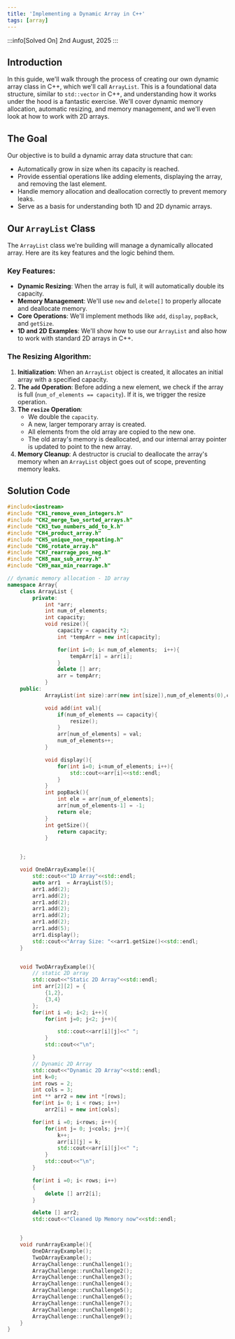 ```yaml
---
title: 'Implementing a Dynamic Array in C++'
tags: [array]
---
```


:::info[Solved On]
2nd August, 2025
:::

## Introduction

In this guide, we'll walk through the process of creating our own dynamic array class in C++, which we'll call `ArrayList`. This is a foundational data structure, similar to `std::vector` in C++, and understanding how it works under the hood is a fantastic exercise. We'll cover dynamic memory allocation, automatic resizing, and memory management, and we'll even look at how to work with 2D arrays.

## The Goal

Our objective is to build a dynamic array data structure that can:

- Automatically grow in size when its capacity is reached.
- Provide essential operations like adding elements, displaying the array, and removing the last element.
- Handle memory allocation and deallocation correctly to prevent memory leaks.
- Serve as a basis for understanding both 1D and 2D dynamic arrays.

## Our `ArrayList` Class

The `ArrayList` class we're building will manage a dynamically allocated array. Here are its key features and the logic behind them.

### Key Features:

- **Dynamic Resizing**: When the array is full, it will automatically double its capacity.
- **Memory Management**: We'll use `new` and `delete[]` to properly allocate and deallocate memory.
- **Core Operations**: We'll implement methods like `add`, `display`, `popBack`, and `getSize`.
- **1D and 2D Examples**: We'll show how to use our `ArrayList` and also how to work with standard 2D arrays in C++.

### The Resizing Algorithm:

1.  **Initialization**: When an `ArrayList` object is created, it allocates an initial array with a specified capacity.
2.  **The `add` Operation**: Before adding a new element, we check if the array is full (`num_of_elements == capacity`). If it is, we trigger the resize operation.
3.  **The `resize` Operation**:
    - We double the `capacity`.
    - A new, larger temporary array is created.
    - All elements from the old array are copied to the new one.
    - The old array's memory is deallocated, and our internal array pointer is updated to point to the new array.
4.  **Memory Cleanup**: A destructor is crucial to deallocate the array's memory when an `ArrayList` object goes out of scope, preventing memory leaks.

## Solution Code

```cpp
#include<iostream>
#include "CH1_remove_even_integers.h"
#include "CH2_merge_two_sorted_arrays.h"
#include "CH3_two_numbers_add_to_k.h"
#include "CH4_product_array.h"
#include "CH5_unique_non_repeating.h"
#include "CH6_rotate_array.h"
#include "CH7_rearrage_pos_neg.h"
#include "CH8_max_sub_array.h"
#include "CH9_max_min_rearrage.h"

// dynamic memory allocation - 1D array
namespace Array{
    class ArrayList {
        private:
            int *arr;
            int num_of_elements;
            int capacity;
            void resize(){
                capacity = capacity *2;
                int *tempArr = new int[capacity];

                for(int i=0; i< num_of_elements;  i++){
                    tempArr[i] = arr[i];
                }
                delete [] arr;
                arr = tempArr;
            }
    public:
            ArrayList(int size):arr(new int[size]),num_of_elements(0),capacity(size){}

            void add(int val){
                if(num_of_elements == capacity){
                    resize();
                }
                arr[num_of_elements] = val;
                num_of_elements++;
            }

            void display(){
                for(int i=0; i<num_of_elements; i++){
                    std::cout<<arr[i]<<std::endl;
                }
            }
            int popBack(){
                int ele = arr[num_of_elements];
                arr[num_of_elements-1] = -1;
                return ele;
            }
            int getSize(){
                return capacity;
            }


    };

    void OneDArrayExample(){
        std::cout<<"1D Array"<<std::endl;
        auto arr1  = ArrayList(5);
        arr1.add(2);
        arr1.add(2);
        arr1.add(2);
        arr1.add(2);
        arr1.add(2);
        arr1.add(2);
        arr1.add(5);
        arr1.display();
        std::cout<<"Array Size: "<<arr1.getSize()<<std::endl;
    }


    void TwoDArrayExample(){
        // static 2D array
        std::cout<<"Static 2D Array"<<std::endl;
        int arr[2][2] = {
            {1,2},
            {3,4}
        };
        for(int i =0; i<2; i++){
            for(int j=0; j<2; j++){

                std::cout<<arr[i][j]<<" ";
            }
            std::cout<<"\n";

        }
        // Dynamic 2D Array
        std::cout<<"Dynamic 2D Array"<<std::endl;
        int k=0;
        int rows = 2;
        int cols = 3;
        int ** arr2 = new int *[rows];
        for(int i= 0; i < rows; i++)
            arr2[i] = new int[cols];

        for(int i =0; i<rows; i++){
            for(int j= 0; j<cols; j++){
                k++;
                arr[i][j] = k;
                std::cout<<arr[i][j]<<" ";
            }
            std::cout<<"\n";
        }

        for(int i =0; i< rows; i++)
        {
            delete [] arr2[i];
        }

        delete [] arr2;
        std::cout<<"Cleaned Up Memory now"<<std::endl;


    }
    void runArrayExample(){
        OneDArrayExample();
        TwoDArrayExample();
        ArrayChallenge::runChallenge1();
        ArrayChallenge::runChallenge2();
        ArrayChallenge::runChallenge3();
        ArrayChallenge::runChallenge4();
        ArrayChallenge::runChallenge5();
        ArrayChallenge::runChallenge6();
        ArrayChallenge::runChallenge7();
        ArrayChallenge::runChallenge8();
        ArrayChallenge::runChallenge9();
    }
}
```
